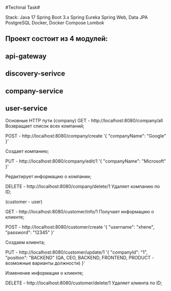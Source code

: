 #Techinal Task#

Stack:
Java 17
Spring Boot 3.x
Spring Eureka
Spring Web, Data JPA
PostgreSQL
Docker, Docker Compose
Lombok

Проект состоит из 4 модулей:
----------------------------
api-gateway
-----------------------------
discovery-serivce
----------------------------
company-service
----------------------------
user-service
----------------------------

Основные HTTP пути
(company)
GET - http://localhost:8080/company/all
Возвращает список всех компаний;

POST - http://localhost:8080/company/create
'{
    "companyName": "Google"
}'

Создает компанию;

PUT - http://localhost:8080/company/edit/1
'{
    "companyName": "Microsoft"
}'

Редактирует информацию о компании;

DELETE - http://localhost:8080/company/delete/1
Удаляет компанию по ID;

(customer - user)

GET - http://localhost:8080/customer/info/1
Получает информацию о клиенте;

POST - http://localhost:8080/customer/create
'{
    "username": "xhene",
    "password": "12345"
}'

Создаем клиента;

PUT - http://localhost:8080/customer/update/1
'{
    "companyId": "1",
    "position": "BACKEND"  (QA, CEO, BACKEND, FRONTEND, PRODUCT - возможные варианты должности)
}'

Изменение информации о клиенте;

DELETE - http://localhost:8080/customer/delete/1
Удаляет клиента по ID;






